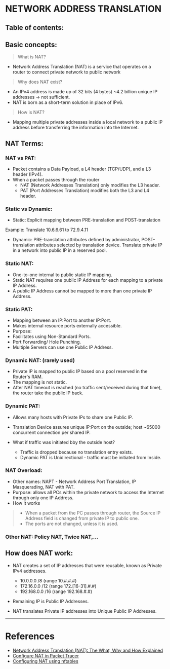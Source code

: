 # NETWORK ADDRESS TRANSLATION

## Table of contents:

## Basic concepts:
> What is NAT?
- Network Address Translation (NAT) is a service that operates on a router to connect private network to public network

> Why does NAT exist?
- An IPv4 address is made up of 32 bits (4 bytes) ~4.2 billion unique IP addresses -> not sufficient.
- NAT is born as a short-term solution in place of IPv6.

> How is NAT?
- Mapping multiple private addresses inside a local network to a public IP address before transferring the information into the Internet. 

## NAT Terms:
### NAT vs PAT:
- Packet contains a Data Payload, a L4 header (TCP/UDP), and a L3 header (IPv4).
- When a packet passes through the router
  - NAT (Network Addresses Translation) only modifies the L3 header.
  - PAT (Port Addresses Translation) modifies both the L3 and L4 header.

### Static vs Dynamic:
- Static: Explicit mapping between PRE-translation and POST-translation

Example: Translate 10.6.6.61 to 72.9.4.11

- Dynamic: PRE-translation attributes defined by administrator, POST-translation attributes selected by translation device. Translate private IP in a network into public IP in a reserved pool.
###  Static NAT:
- One-to-one internal to public static IP mapping.
- Static NAT requires one public IP Address for each mapping to a private IP Address. 
- A public IP Address cannot be mapped to more than one private IP Address.

### Static PAT:
- Mapping between an IP:Port to another IP:Port.
- Makes internal resource ports externally accessible.
- Purpose:
 - Facilitates using Non-Standard Ports.
 - Port Forwarding/ Hole Punching.
 - Multiple Servers can use one Public IP Address.


### Dynamic NAT: (rarely used)
- Private IP is mapped to public IP based on a pool reserved in the Router's RAM.
- The mapping is not static.
- After NAT timeout is reached (no traffic sent/received during that time), the router take the public IP back.


### Dynamic PAT:
- Allows many hosts with Private IPs to share one Public IP.
- Translation Device assures unique IP:Port on the outside; host ~65000 concurrent connection per shared IP. 

- What if traffic was initiated bby the outside host?
  - Traffic is dropped because no translation entry exists.
  - Dynamic PAT is Unidirectional - traffic must be initiated from Inside.


### NAT Overload:
- Other names: NAPT - Network Address Port Translation, IP Masquerading, NAT with PAT.
- Purpose: allows all PCs within the private network to access the Internet through only one IP Address.
- How it works
> - When a packet from the PC passes through router, the Source IP Address field is changed from private IP to public one.
> - The ports are not changed, unless it is used.

### Other NAT: Policy NAT, Twice NAT,...

## How does NAT work:
- NAT creates a set of IP addresses that were reusable, known as Private IPv4 addresses.
  - 10.0.0.0 /8 (range 10.#.#.#)
  - 172.16.0.0 /12 (range 172.[16-31].#.#)
  - 192.168.0.0 /16 (range 192.168.#.#)

- Remaining IP is Public IP Addresses.
- NAT translates Private IP addresses into Unique Public IP Addresses.


----
# References
- [Network Address Translation (NAT): The What, Why and How Explained](https://blog.davidvarghese.dev/posts/nat-explained/)
- [Configure NAT in Packet Tracer](https://ccnatutorials.in/packet-tracer/configure-nat-in-packet-tracer-a-step-by-step-guide/#:~:text=Step-by-Step%20Guide%20to%20Configure%20NAT%20in%20Packet%20Tracer,7%20Step%207%3A%20Test%20the%20NAT%20Configuration%20)
- [Configuring NAT using nftables](https://access.redhat.com/documentation/en-us/red_hat_enterprise_linux/7/html/security_guide/sec-configuring_nat_using_nftables)
